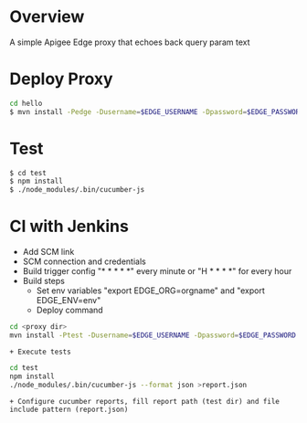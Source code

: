 # Overview
A simple Apigee Edge proxy that echoes back query param text


# Deploy Proxy

```sh
cd hello
$ mvn install -Pedge -Dusername=$EDGE_USERNAME -Dpassword=$EDGE_PASSWORD -Dorg=$EDGE_ORG -Denv=$EDGE_ENV
```

# Test

```bash
$ cd test
$ npm install
$ ./node_modules/.bin/cucumber-js
```

# CI with Jenkins

- Add SCM link
- SCM connection and credentials
- Build trigger config "* * * * *" every minute or "H * * * *" for every hour
- Build steps
	+ Set env variables "export EDGE_ORG=orgname" and "export EDGE_ENV=env"
	+ Deploy command

```sh
cd <proxy dir>
mvn install -Ptest -Dusername=$EDGE_USERNAME -Dpassword=$EDGE_PASSWORD -Dorg=$EDGE_ORG -Denv=$EDGE_ENV
```
	+ Execute tests

```sh
cd test
npm install
./node_modules/.bin/cucumber-js --format json >report.json
```
	+ Configure cucumber reports, fill report path (test dir) and file include pattern (report.json)

